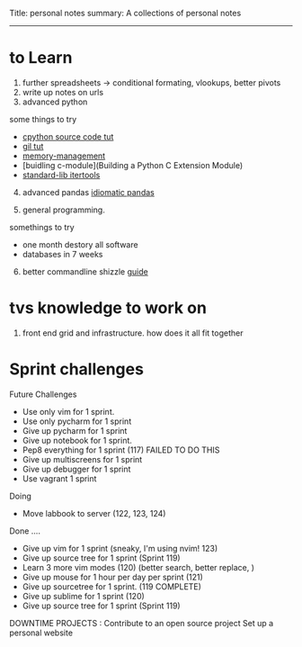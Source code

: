 Title: personal notes
summary: A collections of personal notes
- - - 

# to Learn

1. further spreadsheets -> conditional formating, vlookups, better pivots
2. write up notes on urls
3. advanced python 

some things to try
 
- [cpython source code tut](https://realpython.com/cpython-source-code-guide/)
- [gil tut](https://realpython.com/python-gil/)
- [memory-management](https://realpython.com/python-memory-management/)
- [buidling c-module](Building a Python C Extension Module)
- [standard-lib itertools](https://realpython.com/python-itertools/)
  
4. advanced pandas
[idiomatic pandas](https://realpython.com/courses/idiomatic-pandas-tricks-features-you-may-not-know/)

5. general programming.

somethings to try 

- one month destory all software
- databases in 7 weeks

6. better commandline shizzle
[guide](http://conqueringthecommandline.com/book/ps)

# tvs knowledge to work on
1. front end grid and infrastructure. how does it all fit together
 

# Sprint challenges

 Future Challenges

- Use only vim for 1 sprint.
- Use only pycharm for 1 sprint
- Give up pycharm for 1 sprint 
- Give up notebook for 1 sprint.
- Pep8 everything for 1 sprint (117) FAILED TO DO THIS
- Give up multiscreens for 1 sprint
- Give up debugger for 1 sprint
- Use vagrant 1 sprint



Doing

- Move labbook to server (122, 123, 124)

Done ….

- Give up vim for 1 sprint (sneaky, I'm using nvim! 123) 
- Give up source tree for 1 sprint (Sprint 119)
- Learn 3 more vim modes (120) (better search, better replace, )
- Give up mouse for 1 hour per day per sprint (121)
- Give up sourcetree for 1 sprint. (119 COMPLETE)
- Give up sublime for 1 sprint (120)
- Give up source tree for 1 sprint (Sprint 119)


DOWNTIME PROJECTS :
Contribute to an open source project
Set up a personal website 

